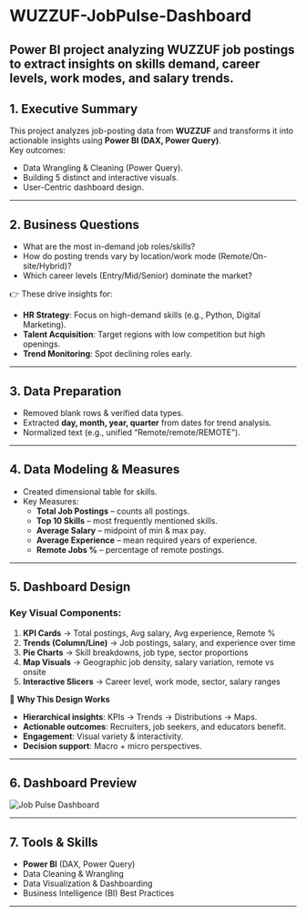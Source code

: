 # WUZZUF-JobPulse-Dashboard
Power BI project analyzing WUZZUF job postings to extract insights on skills demand, career levels, work modes, and salary trends.
---
## 1. Executive Summary
This project analyzes job-posting data from **WUZZUF** and transforms it into actionable insights using **Power BI (DAX, Power Query)**.  
Key outcomes:
- Data Wrangling & Cleaning (Power Query).
- Building 5 distinct and interactive visuals.
- User-Centric dashboard design.

---
## 2. Business Questions
- What are the most in-demand job roles/skills?  
- How do posting trends vary by location/work mode (Remote/On-site/Hybrid)?  
- Which career levels (Entry/Mid/Senior) dominate the market?  

👉 These drive insights for:
- **HR Strategy**: Focus on high-demand skills (e.g., Python, Digital Marketing).  
- **Talent Acquisition**: Target regions with low competition but high openings.  
- **Trend Monitoring**: Spot declining roles early.  

---
## 3. Data Preparation
- Removed blank rows & verified data types.  
- Extracted **day, month, year, quarter** from dates for trend analysis.  
- Normalized text (e.g., unified “Remote/remote/REMOTE”).  

---

## 4. Data Modeling & Measures
- Created dimensional table for skills.  
- Key Measures:
  - **Total Job Postings** – counts all postings.  
  - **Top 10 Skills** – most frequently mentioned skills.  
  - **Average Salary** – midpoint of min & max pay.  
  - **Average Experience** – mean required years of experience.  
  - **Remote Jobs %** – percentage of remote postings.  

---
## 5. Dashboard Design
### Key Visual Components:
1. **KPI Cards** → Total postings, Avg salary, Avg experience, Remote %  
2. **Trends (Column/Line)** → Job postings, salary, and experience over time  
3. **Pie Charts** → Skill breakdowns, job type, sector proportions  
4. **Map Visuals** → Geographic job density, salary variation, remote vs onsite  
5. **Interactive Slicers** → Career level, work mode, sector, salary ranges  

📌 **Why This Design Works**  
- **Hierarchical insights**: KPIs → Trends → Distributions → Maps.  
- **Actionable outcomes**: Recruiters, job seekers, and educators benefit.  
- **Engagement**: Visual variety & interactivity.  
- **Decision support**: Macro + micro perspectives.  

---

## 6. Dashboard Preview
![Job Pulse Dashboard](images/demo.png)

---

## 7. Tools & Skills
- **Power BI** (DAX, Power Query)  
- Data Cleaning & Wrangling  
- Data Visualization & Dashboarding  
- Business Intelligence (BI) Best Practices  

---

